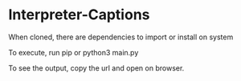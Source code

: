 # Interpreter-Captions



When cloned, there are dependencies to import or install on system

To execute, run pip or python3 main.py

To see the output, copy the url and open on browser.
